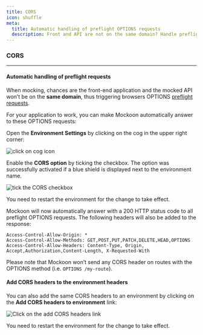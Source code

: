 ```yaml
---
title: CORS
icon: shuffle
meta:
  title: Automatic handling of preflight OPTIONS requests
  description: Front and API are not on the same domain? Handle preflight requests automatically with Mockoon
---
```


### CORS

---

#### Automatic handling of preflight requests

When mocking, chances are the front-end application and the mocked API won’t be on the **same domain**, thus triggering browsers OPTIONS [preflight requests](https://developer.mozilla.org/en-US/docs/Web/HTTP/CORS).

For your application to work, you can make Mockoon automatically answer to these OPTIONS requests:

Open the **Environment Settings** by clicking on the cog in the upper right corner:

![click on cog icon](/images/docs/open-settings.png)

Enable the **CORS option** by ticking the checkbox. The option was successfully activated if a blue shield is displayed next to the environment name.

![tick the CORS checkbox](/images/docs/enable-cors.png)

You need to restart the environment for the change to take effect.

Mockoon will now automatically answer with a 200 HTTP status code to all preflight OPTIONS requests. The following headers will also be added to the response:

`Access-Control-Allow-Origin: *`  
`Access-Control-Allow-Methods: GET,POST,PUT,PATCH,DELETE,HEAD,OPTIONS`  
`Access-Control-Allow-Headers: Content-Type, Origin, Accept,Authorization,Content-Length, X-Requested-With`  

Please note that Mockoon won’t send any CORS header on routes with the OPTIONS method (i.e. `OPTIONS /my-route`).

#### Add CORS headers to the environment headers

You can also add the same CORS headers to an environment by clicking on the **Add CORS headers to environment** link:

![Click on the add CORS headers link](/images/docs/add-cors-headers.png)

You need to restart the environment for the change to take effect.
